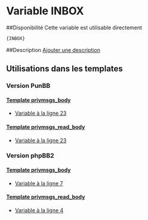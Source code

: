 # Variable INBOX

##Disponibilité
Cette variable est utilisable directement

```html
{INBOX}
```

##Description
[Ajouter une description](https://fa-tvars.appspot.com/var/INBOX)

## Utilisations dans les templates

### Version PunBB

#### [Template privmsgs_body](punbb/privmsgs_body.md#readme)
* [Variable &agrave; la ligne 23](../punbb/privmsgs_body.tpl#L23)

#### [Template privmsgs_read_body](punbb/privmsgs_read_body.md#readme)
* [Variable &agrave; la ligne 23](../punbb/privmsgs_read_body.tpl#L23)

### Version phpBB2

#### [Template privmsgs_body](subsilver/privmsgs_body.md#readme)
* [Variable &agrave; la ligne 7](../subsilver/privmsgs_body.tpl#L7)

#### [Template privmsgs_read_body](subsilver/privmsgs_read_body.md#readme)
* [Variable &agrave; la ligne 4](../subsilver/privmsgs_read_body.tpl#L4)